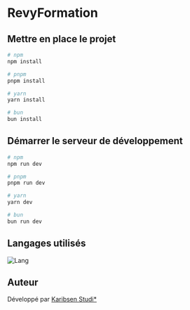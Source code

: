 # RevyFormation

## Mettre en place le projet


```bash
# npm
npm install

# pnpm
pnpm install

# yarn
yarn install

# bun
bun install
```

## Démarrer le serveur de développement

```bash
# npm
npm run dev

# pnpm
pnpm run dev

# yarn
yarn dev

# bun
bun run dev
```

## Langages utilisés

![Lang](https://skillicons.dev/icons?i=vue,nuxt,typescript,tailwind)


## Auteur

Développé par [Karibsen Studi*](https://karibsen.fr)


